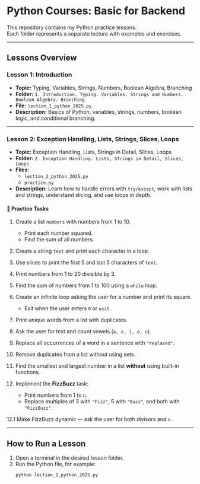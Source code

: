 # Python Courses: Basic for Backend

This repository contains my Python practice lessons.  
Each folder represents a separate lecture with examples and exercises.

---

## Lessons Overview

### Lesson 1: Introduction
- **Topic:** Typing, Variables, Strings, Numbers, Boolean Algebra, Branching  
- **Folder:** `1. Introduction. Typing. Variables. Strings and Numbers. Boolean Algebra. Branching`  
- **File:** `lection_1_python_2025.py`  
- **Description:** Basics of Python, variables, strings, numbers, boolean logic, and conditional branching.

---

### Lesson 2: Exception Handling, Lists, Strings, Slices, Loops
- **Topic:** Exception Handling, Lists, Strings in Detail, Slices, Loops  
- **Folder:** `2. Exception Handling. Lists, Strings in Detail, Slices, Loops`  
- **Files:**  
  - `lection_2_python_2025.py`  
  - `practice.py`  
- **Description:** Learn how to handle errors with `try/except`, work with lists and strings, understand slicing, and use loops in depth.

#### 🧠 Practice Tasks
1. Create a list `numbers` with numbers from 1 to 10.  
   - Print each number squared.  
   - Find the sum of all numbers.  

2. Create a string `text` and print each character in a loop.  

3. Use slices to print the first 5 and last 5 characters of `text`.  

4. Print numbers from 1 to 20 divisible by 3.  

5. Find the sum of numbers from 1 to 100 using a `while` loop.  

6. Create an infinite loop asking the user for a number and print its square.  
   - Exit when the user enters `0` or `exit`.  

7. Print unique words from a list with duplicates.  

8. Ask the user for text and count vowels (`a, e, i, o, u`).  

9. Replace all occurrences of a word in a sentence with `"replaced"`.  

10. Remove duplicates from a list without using sets.  

11. Find the smallest and largest number in a list **without** using built-in functions.  

12. Implement the **FizzBuzz** task:
    - Print numbers from 1 to `n`.
    - Replace multiples of 3 with `"Fizz"`, 5 with `"Buzz"`, and both with `"FizzBuzz"`.  

12.1 Make FizzBuzz dynamic — ask the user for both divisors and `n`.  

---

## How to Run a Lesson

1. Open a terminal in the desired lesson folder.  
2. Run the Python file, for example:
   ```bash
   python lection_2_python_2025.py
